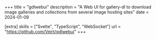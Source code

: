 +++
title = "gdlwebui"
description = "A Web UI for gallery-dl to download image galleries and collections from several image hosting sites"
date = 2024-01-09

[extra]
skills = ["Svelte", "TypeScript", "WebSocket"]
url = "https://github.com/Veirt/gdlwebui"
+++
